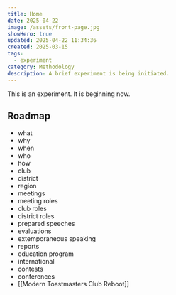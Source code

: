 ```yaml
---
title: Home
date: 2025-04-22
image: /assets/front-page.jpg
showHero: true
updated: 2025-04-22 11:34:36
created: 2025-03-15
tags:
  - experiment
category: Methodology
description: A brief experiment is being initiated.
---
```

This is an experiment. It is beginning now.

## Roadmap 

- what
- why
- when
- who
- how
- club
- district
- region
- meetings
- meeting roles
- club roles
- district roles
- prepared speeches
- evaluations
- extemporaneous speaking 
- reports
- education program 
- international 
- contests
- conferences 
- [[Modern Toastmasters Club Reboot]]